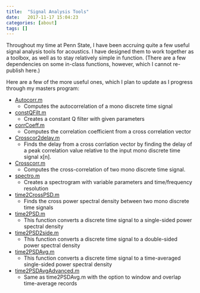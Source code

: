 ```yaml
---
title:  "Signal Analysis Tools"
date:   2017-11-17 15:04:23
categories: [about]
tags: []
---
```


Throughout my time at Penn State, I have been accruing quite a few useful signal analysis tools for acoustics. I have designed them to work together as a toolbox, as well as to stay relatively simple in function. (There are a few dependencies on some in-class functions, however, which I cannot re-publish here.)

Here are a few of the more useful ones, which I plan to update as I progress through my masters program:

* [Autocorr.m](/matlab/Autocorr.m)
	* Computes the autocorrelation of a mono discrete time signal
* [constQFilt.m](/matlab/constQFilt.m)
	* Creates a constant Q filter with given parameters
* [corrCoeff.m](/matlab/corrCoeff.m)
	* Computes the correlation coefficient from a cross correlation vector
* [Crosscor2delay.m](/matlab/Crosscor2delay.m)
	* Finds the delay from a cross corrlation vector by finding the delay of a peak correlation value relative to the input mono discrete time signal x[n].
* [Crosscorr.m](/matlab/Crosscorr.m)
	* Computes the cross-correlation of two mono discrete time signal.
* [spectro.m](/matlab/spectro.m)
	* Creates a spectrogram with variable parameters and time/frequency resolution
* [time2CrossPSD.m](/matlab/time2CrossPSD.m)
	* Finds the cross power spectral density between two mono discrete time signals
* [time2PSD.m](/matlab/time2PSD.m)
	* This function converts a discrete time signal to a single-sided power spectral density
* [time2PSD2side.m](/matlab/time2PSD.m)
	* This function converts a discrete time signal to a double-sided power spectral density
* [time2PSDAvg.m](/matlab/time2PSDAvg.m)
	* This function converts a discrete time signal to a time-averaged single-sided power spectral density
* [time2PSDAvgAdvanced.m](/matlab/time2PSDAvgAdvanced.m)
	* Same as time2PSDAvg.m with the option to window and overlap time-average records




